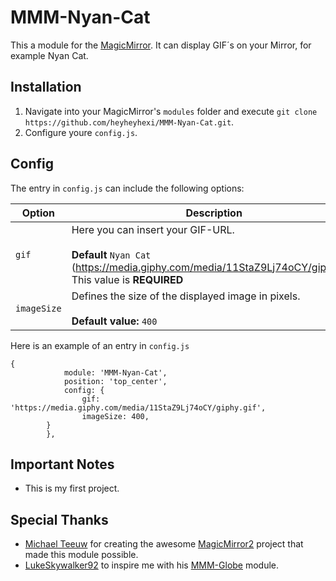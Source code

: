 MMM-Nyan-Cat
===================
This a module for the [MagicMirror](https://github.com/MichMich/MagicMirror). It can display GIF´s on your Mirror, for example Nyan Cat. 

## Installation
1. Navigate into your MagicMirror's `modules` folder and execute `git clone https://github.com/heyheyhexi/MMM-Nyan-Cat.git`. 
2. Configure youre `config.js`.



## Config
The entry in `config.js` can include the following options:

|Option|Description|
|---|---|
|`gif`|Here you can insert your GIF-URL.<br><br>**Default** `Nyan Cat` (https://media.giphy.com/media/11StaZ9Lj74oCY/giphy.gif)<br>This value is **REQUIRED**|
|`imageSize`|Defines the size of the displayed image in pixels. <br><br>**Default value:** `400`|

Here is an example of an entry in `config.js`
```
{
			module: 'MMM-Nyan-Cat', 
			position: 'top_center', 
			config: {
				gif: 'https://media.giphy.com/media/11StaZ9Lj74oCY/giphy.gif',
				imageSize: 400, 		
		}
		},
```

## Important Notes
- This is my first project. 

## Special Thanks
- [Michael Teeuw](https://github.com/MichMich) for creating the awesome [MagicMirror2](https://github.com/MichMich/MagicMirror/tree/develop) project that made this module possible.
- [LukeSkywalker92](https://github.com/LukeSkywalker92) to inspire me with his [MMM-Globe](https://github.com/LukeSkywalker92/MMM-Globe) module.

